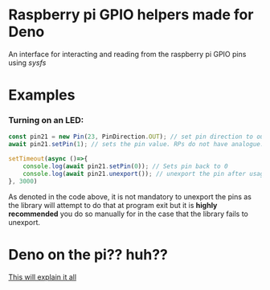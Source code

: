 # Raspberry pi GPIO helpers made for Deno
An interface for interacting and reading from the raspberry pi GPIO pins using *sysfs*


# Examples
### Turning on an LED:
```TypeScript
const pin21 = new Pin(23, PinDirection.OUT); // set pin direction to out. will auto-export the pin
await pin21.setPin(1); // sets the pin value. RPs do not have analogue: 1 for HIGH 0 for LOW

setTimeout(async ()=>{
    console.log(await pin21.setPin(0)); // Sets pin back to 0
    console.log(await pin21.unexport()); // unexport the pin after usage. can be done automatically
}, 3000)
```
As denoted in the code above, it is not mandatory to unexport the pins as the library will attempt to do that at program exit but it is **highly recommended** you do so manually for in the case that the library fails to unexport.

# Deno on the pi?? huh??
[This will explain it all](https://github.com/LukeChannings/deno-arm64)
